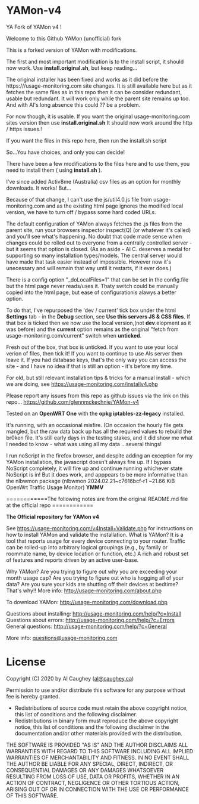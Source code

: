 # YAMon-v4
YA Fork of YAMon v4 !

Welcome to this Github YAMon (unofficial) fork

This is a forked version of YAMon with modifications.

The first and most important modification is to the install script, it should now work.
Use __install.original.sh__, but keep reading...

The original installer has been fixed and works as it did before the https:///usage-monitoring.com site changes. It is still available here but as it fetches the same files as in this repo then it can be consider redundant, usable but redundant. It will work only while the parent site remains up too. And with Al's long absence this could ?? be a problem.

For now though, it is usable. If you want the original usage-monitoring.com sites version then use  __install.original.sh__  It should now work around the http / https issues.!

If you want the files in this repo here, then run the install.sh script

So...You have choices, and only you can decide!

There have been a few modifications to the files here and to use them, you need to install them ( using __install.sh__ ).

I've since added Activ8me (Australia) csv files as an option for monthly downloads. It works! But...

Because of that change, I can't use the js/util4.0.js file from usage-monitoring.com and as the existing html page ignores the modified local version, we have to turn off / bypass some hard coded URLs.

The default configuration of YAMon always fetches the .js files from the parent site, run your browsers inspector  inspect(Q)  (or whatever it's called) and you'll see what's happening. No doubt that code made sense when changes could be rolled out to everyone from a centrally controlled server - but it seems that option is closed.  (As an aside - Al C. deserves a medal for supporting so many installation types/models. The central server would have made that task easier instead of impossible. However now it's unecessary and will remain that way until it restarts, if it ever does.)

There is a config option "_doLocalFiles=1" that can be set in the config.file but the html page never reads/uses it. Thaty switch could be manually copied into the html page, but ease of configurationis alawys a better option.

To do that, I've repurposed the 'dev / current' tick box under the html __Settings__ tab - in the __Debug__ section, see __Use this servers JS & CSS files__. If that box is ticked then we now use the local version,(not __dev__.elopment as it was before) and the __current__ option remains as the original "fetch from usage-monitoring.com/current" switch when __unticked__.

Fresh out of the box, that box is unticked. If you want to use your local verion of files, then tick it! If you want to continue to use Als server then leave it. If you had database keys, that's the only way you can access the site - and I have no idea if that is still an option - it's before my time. 


For old, but still relevant installation tips & tricks for a manual install - which we are doing, see 
       https://usage-monitoring.com/installv4.php

 Please report any issues from this repo as github issues via the link on this repo...
     https://github.com/glennmckechnie/YAMon-v4

Tested on an __OpenWRT One__ with the __opkg iptables-zz-legacy__ installed.

It's running, with an occasional misfire. (On occasion the hourly file gets mangled, but the raw data back up has all the required values to rebuild the br0ken file. It's still early days in the testing stakes, and it did show me what I needed to know - what was using all my data ...several things!

I run noScript in the firefox browser, and despite adding an exception for my YAMon installation, the javascript doesn't always fire up. If I bypass NoScript completely, it will fire up and continue running whichever state NoScript is in!  But it does work, and apppears to be more informative than the nlbwmon package  (nlbwmon 2024.02.21~c7616bcf-r1	~21.66 KiB	OpenWrt Traffic Usage Monitor)  __YMMV__


============The following notes are from the original README.md file at the official repo ============

__The Official repository for YAMon v4__

See https://usage-monitoring.com/v4Install+Validate.php for instructions on how to install YAMon and validate the installation.
What is YAMon?
It is a tool that reports usage for every device connecting to your router. Traffic can be rolled-up into arbitrary logical groupings (e.g., by family or roommate name, by device location or function, etc.) A rich and robust set of features and reports driven by an active user-base.

Why YAMon?
Are you trying to figure out why you are exceeding your month usage cap?
Are you trying to figure out who is hogging all of your data?
Are you sure your kids are shutting off their devices at bedtime?
That's why!! More info: http://usage-monitoring.com/about.php

To download YAMon: http://usage-monitoring.com/download.php

Questions about installing: http://usage-monitoring.com/help/?c=Install
Questions about errors: http://usage-monitoring.com/help/?c=Errors
General questions: http://usage-monitoring.com/help/?c=General

More info: questions@usage-monitoring.com

# License

Copyright (C) 2020 by Al Caughey (al@caughey.ca)

Permission to use and/or distribute this software for any purpose without fee is hereby granted.

- Redistributions of source code must retain the above copyright notice, this list of conditions and the following disclaimer.
- Redistributions in binary form must reproduce the above copyright notice, this list of conditions and the following disclaimer in the documentation and/or other materials provided with the distribution.

THE SOFTWARE IS PROVIDED "AS IS" AND THE AUTHOR DISCLAIMS ALL WARRANTIES WITH REGARD TO THIS SOFTWARE INCLUDING ALL IMPLIED WARRANTIES OF MERCHANTABILITY AND FITNESS. IN NO EVENT SHALL THE AUTHOR BE LIABLE FOR ANY SPECIAL, DIRECT, INDIRECT, OR CONSEQUENTIAL DAMAGES OR ANY DAMAGES WHATSOEVER RESULTING FROM LOSS OF USE, DATA OR PROFITS, WHETHER IN AN ACTION OF CONTRACT, NEGLIGENCE OR OTHER TORTIOUS ACTION, ARISING OUT OF OR IN CONNECTION WITH THE USE OR PERFORMANCE OF THIS SOFTWARE.

